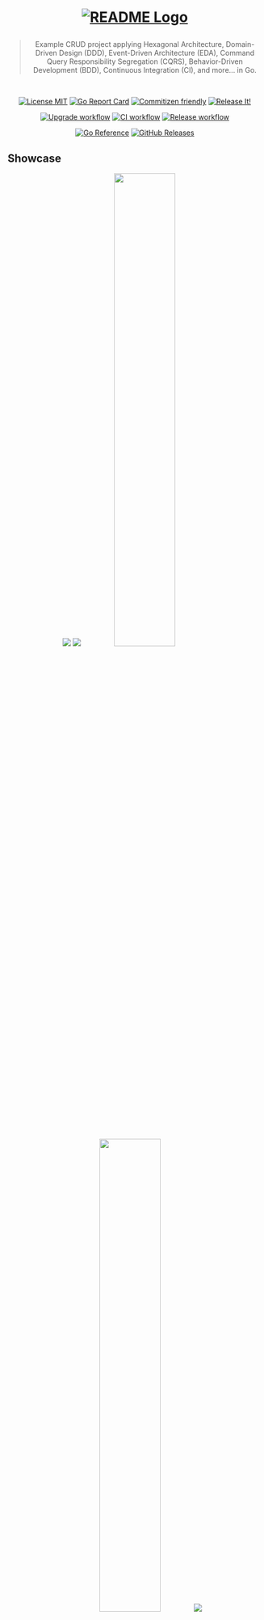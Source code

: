 <h1 align="center">

<!-- [![README Logo](https://raw.githubusercontent.com/bastean/codexgo/main/assets/readme/logo.png)](https://github.com/bastean) -->

[![README Logo](assets/readme/logo.png)](https://github.com/bastean/codexgo)

</h1>

<div align="center">

> Example CRUD project applying Hexagonal Architecture, Domain-Driven Design (DDD), Event-Driven Architecture (EDA), Command Query Responsibility Segregation (CQRS), Behavior-Driven Development (BDD), Continuous Integration (CI), and more... in Go.

</div>

<br />

<div align="center">

[![License MIT](https://img.shields.io/badge/license-MIT-blue.svg)](LICENSE)
[![Go Report Card](https://goreportcard.com/badge/github.com/bastean/codexgo/v4)](https://goreportcard.com/report/github.com/bastean/codexgo/v4)
[![Commitizen friendly](https://img.shields.io/badge/commitizen-friendly-brightgreen.svg)](https://github.com/commitizen/cz-cli)
[![Release It!](https://img.shields.io/badge/%F0%9F%93%A6%F0%9F%9A%80-release--it-orange.svg)](https://github.com/release-it/release-it)

</div>

<div align="center">

[![Upgrade workflow](https://github.com/bastean/codexgo/actions/workflows/upgrade.yml/badge.svg)](https://github.com/bastean/codexgo/actions/workflows/upgrade.yml)
[![CI workflow](https://github.com/bastean/codexgo/actions/workflows/ci.yml/badge.svg)](https://github.com/bastean/codexgo/actions/workflows/ci.yml)
[![Release workflow](https://github.com/bastean/codexgo/actions/workflows/release.yml/badge.svg)](https://github.com/bastean/codexgo/actions/workflows/release.yml)

</div>

<div align="center">

[![Go Reference](https://pkg.go.dev/badge/github.com/bastean/codexgo/v4.svg)](https://pkg.go.dev/github.com/bastean/codexgo/v4)
[![GitHub Releases](https://img.shields.io/github/v/release/bastean/codexgo.svg)](https://github.com/bastean/codexgo/releases)

</div>

## Showcase

<div align="center">

<img src="assets/readme/desktop-home.png" />

<img src="assets/readme/desktop-dashboard.png" />

<img width="49%" src="assets/readme/mobile-home.png" />

<img width="49%" src="assets/readme/mobile-dashboard.png" />

<img src="assets/readme/mail-confirm-account.png" />

</div>

## CLI

### Installation

```bash
go install github.com/bastean/codexgo/v4/cmd/codexgo@latest
```

### Usage

> [!NOTE]
>
> - We need to create an `.env` file where we have our own values defined.
>   - In the [.env.example.cli](deployments/.env.example.cli) file, we can see the values that can be used.
>     - By omitting `CODEXGO_SMTP_*`, the link to confirm the account is sent through the Terminal.
>       - _"Hi \<username\>, please confirm your account through this link: \<link\>"_
>     - We can define our own **SMTP** configuration by simply modifying the `CODEXGO_SMTP_*` variables, then we will be able to receive the links by mail.

```bash
codexgo -h
```

```text
              _________               ________________
_____________ ______  /_____ ____  __ __  ____/__  __ \
_  ___/_  __ \_  __  / _  _ \__  |/_/ _  / __  _  / / /
/ /__  / /_/ // /_/ /  /  __/__>  <   / /_/ /  / /_/ /
\___/  \____/ \__,_/   \___/ /_/|_|   \____/   \____/

Example CRUD project applying Hexagonal Architecture, DDD, EDA, CQRS, BDD, CI, and more... in Go.

Usage: codexgo [flags]

  -env string
    	Path to ENV file (required)
```

## Docker

### Usage (Demo)

> [!NOTE]
>
> - [System Requirements](#locally)
> - In the Demo version, the link to confirm the account is sent through the Terminal.
>   - _"Hi \<username\>, please confirm your account through this link: \<link\>"_
> - We can define our own **SMTP** configuration in the [.env.demo](deployments/.env.demo) file by simply modifying the `CODEXGO_SMTP_*` variables, then we will be able to receive the links by mail.

```bash
make demo
```

## Features

### Project Layout

- Based on [Standard Go Project Layout](https://github.com/golang-standards/project-layout).

### Git

- Hooks managed by [husky](https://github.com/typicode/husky):
  - Pre-Push:
    - Scanning Repository for leaks using [TruffleHog CLI](https://github.com/trufflesecurity/trufflehog) and [Trivy](https://github.com/aquasecurity/trivy)
  - Pre-Commit: [lint-staged](https://github.com/lint-staged/lint-staged)
    - Scanning files for leaks using [TruffleHog CLI](https://github.com/trufflesecurity/trufflehog?tab=readme-ov-file#8-scan-individual-files-or-directories)
    - Formatting
  - Commit-Msg: [commitlint](https://github.com/conventional-changelog/commitlint)
    - Check [Conventional Commits](https://www.conventionalcommits.org) rules
- Commit message helper using [Commitizen](https://github.com/commitizen/cz-cli).
  - Interactive prompt that allows you to write commits following the [Conventional Commits](https://www.conventionalcommits.org) rules:
    ```bash
    make commit
    ```

### Linting/Formatting Tools

- Go: **staticcheck** and **gofmt**.
- templ: **templ fmt**.
- Gherkin: **Cucumber extension**.
- Others: **Prettier cli/extension**.

### Scanners

- [TruffleHog CLI](https://github.com/trufflesecurity/trufflehog): Secrets.
- [Trivy](https://github.com/aquasecurity/trivy): Secrets, Vulnerabilities and Misconfigurations.
- [OSV-Scanner](https://github.com/google/osv-scanner): Vulnerabilities.

### Testing Packages

- Random data generator: [Gofakeit](https://github.com/brianvoe/gofakeit).
- Unit/Integration: [Testify](https://github.com/stretchr/testify).
- Acceptance: [Testify](https://github.com/stretchr/testify), [Godog (Cucumber)](https://github.com/cucumber/godog) and [Playwright](https://github.com/playwright-community/playwright-go).

### Releases

- Automatically managed by [Release It!](https://github.com/release-it/release-it):
  - Before/After Hooks for:
    - Linting
    - Testing
  - Bump version based on [Conventional Commits](https://www.conventionalcommits.org) and [SemVer](https://semver.org/):
    - CHANGELOG generator
    - Commits and Tags generator
    - GitHub Releases

### GitHub

- Actions for:
  - Setup Languages and Dependencies
- Workflows running:
  - Automatically (Triggered by **Push** or **Pull requests**):
    - Secrets Scanning ([TruffleHog Action](https://github.com/trufflesecurity/trufflehog?tab=readme-ov-file#octocat-trufflehog-github-action))
    - Linting
    - Testing
  - Manually (Using the **Actions tab** on GitHub):
    - Upgrade Dependencies
    - Automate Release
- Issue Templates **(Defaults)**.

### Devcontainer

- Multiple Features already pre-configured:
  - Go
  - Node
  - Docker in Docker
- Extensions and their respective settings to work with:
  - Go
  - templ
  - Cucumber
    - Gherkin
  - Prettier
  - Better Comments
  - Todo Tree
  - cSpell

### Docker

- Dockerfile
  - **Multi-stage builds**:
    - Development
    - Testing
    - Build
    - Production
- Compose
  - Switched by ENVs.

### Message Broker

- Routing Key based on [AsyncAPI Topic Definition](https://github.com/fmvilas/topic-definition).

### Security

- Form validation at the client using [Fomantic - Form Validation](https://fomantic-ui.com/behaviors/form.html).
  - On the server, the validations are performed using the **Value Objects** defined in the **Context**.
- Data **authentication** via **JWT** managed by **Session Cookies**.
- Account confirmation via **Mail** or **Terminal**.
- Password hashing using [Bcrypt](https://pkg.go.dev/golang.org/x/crypto/bcrypt).
- Requests **Rate Limiting**.
- Server log files.

### Scripts

- [syncenv](scripts/syncenv/syncenv.go)
  - Synchronize all **.env\*** files in the directory using an **.env** model.
- [copydeps](scripts/copydeps/copydeps.go)
  - Copies the files required by the browser dependencies from the **node_modules** folder and places them inside the **static** folder on the server.
- [run](deployments/run.sh)
  - Display the logs and redirect them to a file whose name depends on the time at which the service was run.
  - Used in Production Image.

## Domain > (Infrastructure | Application) > Presentation

### Bounded Context (App/Business/Department) > Modules (Troubleshooting) > Layers (Domain, Infrastructure & Application)

- **Domain (Logic Core)**
  - Value Objects (Entities)
    - Mother Creators
    - Unit Tests
  - Messages (Event/Command)
    - Mother Creators
  - Aggregates (Sets of Entities)
    - Aggregate Root (Core Set)
    - Mother Creators
  - Role Interfaces (Ports)
    - Repository
    - Broker
  - Model Interfaces
    - Use Cases
    - Handlers/Consumers
  - Services (Abstract Logic)
  - Errors (Management)
- **Infrastructure (Port Adapters)**
  - Persistence
    - Repository Mocks
    - Implementations (Adapters)
    - Integration Tests
  - Communication
    - Broker Mocks
    - Implementations (Adapters)
    - Integration Tests
- **Application (Orchestration of Domain Logic)**
  - Use Cases
    - Implementations
  - Commands
    - Mother Creators
  - Queries/Responses
    - Mother Creators
  - Handlers/Consumers
    - Implementations
    - Unit Tests

### Services > App > (Presentation)

- **Presentation (Consumers of Bounded Context Modules)**
  - Services (Mapping)
    - Centralize Imports
    - Initializations
  - Server
    - Templates
    - Handlers
      - API
      - Views
    - Routes
      - API `/v*`
      - Views
    - Features (Gherkin)
      - Acceptance Tests

## Workflow

### Idea

The system allows users to register a new account, log in and update their data or permanently delete their account, as well as verify it through a link sent to their email.

### Functionality

It is a monolith where CRUD operations can be performed from different presentations to the same database, this allows us to manage users from the different presentations available, in addition to having a messaging system that allows to communicate the events occurred, thus avoiding a coupling to the source of the same.

### Folders

1. `pkg/context/(modules)`

   - It is the logical core that contains all the necessary functionalities that are agnostic of any **presentation**.

2. `internal/pkg/service`

   - It is responsible for initializing all **context** functionalities so that they are ready for use, as well as for **“mapping”** certain values to centralize all imports required for **presentations** in a single place.

3. `internal/app/(presentations)`

   - These **applications** will be used as **presentations** in order to serve the functionalities to an end user.

### Idiomatic

- **Domain**
  - `errors.New*()`, `errors.BubbleUp()` & `errors.Panic()`
    - Only in the `Domain` layer and in the `*_test.go` files can we throw `errors.Panic()`.
- **Infrastructure**
  - `New*()`, `Open()` & `Close()`
    - `session`
  - `errors.New*()` & `errors.BubbleUp()`
- **Application**
  - `Run()`, `Handle()` & `On()`
  - `errors.New*()` & `errors.BubbleUp()`
- **Presentation**
  - **Modules**
    - `Start()` & `Stop()`
    - `errors.BubbleUp()`
  - **Services / Apps**
    - `Init()`, `Up()` & `Down()`
      - `log.[Wrap]()`
    - `errors.New*()` & `errors.BubbleUp()`
      - In `Apps` we will handle `Bubble Errors`.
- **Main**
  - `log.Fatal()` & `log.[Wrap]()`
    - Only `main()` can use `log.Fatal()`.
- **Logs**
  - `[embed]`
    - We use `[]` to **"embed"** external values such as error messages, fields, etc... inside our messages.
- **ENVs**
  - `os.[Getenv/LookupEnv]()`
    - Only handle `ENVs` directly in the `Presentation` layer and in the `*_test.go` files.
      - At the `Infrastructure` layer, `ENVs` are received via arguments through function parameters.
- **Blocks**
  - `const`, `var`, & `type`
    - We will group only those that are declared on a single line.

## First Steps

### Clone

#### HTTPS

```bash
git clone https://github.com/bastean/codexgo.git && cd codexgo
```

#### SSH

```bash
git clone git@github.com:bastean/codexgo.git && cd codexgo
```

### Initialize

#### Dev Container (recommended)

1. System Requirements

   - [Docker](https://docs.docker.com/get-docker)

     - [Dev Containers](https://marketplace.visualstudio.com/items?itemName=ms-vscode-remote.remote-containers)

2. Start VS Code

   ```bash
   code .
   ```

3. Open Command Palette

   - Ctrl+Shift+P

4. Run

   ```text
   Dev Containers: Reopen in Container
   ```

#### Locally

1. System Requirements

   - [Go](https://go.dev/doc/install)
   - [Node](https://nodejs.org/en/download)
   - [Make](https://www.gnu.org/software/make)
   - [Docker](https://docs.docker.com/get-docker)

2. Run

   ```bash
   make init
   ```

### ZIP

> [!NOTE]
>
> - [System Requirements](#locally)
> - We need to change `<user>` and `<repository>` with our own values.

```bash
curl -sSfLO https://github.com/bastean/codexgo/archive/refs/heads/main.zip \
&& unzip main.zip \
&& mv codexgo-main <repository> \
&& rm main.zip \
&& cd <repository> \
&& make genesis \
&& git commit -m "feat(genesis): codexgo" \
&& git branch -M main \
&& git remote add github https://github.com/<user>/<repository>.git \
&& git push -u github main \
&& git status
```

### GitHub Repository

> [!IMPORTANT]
> These settings are necessary to be able to execute the Actions Workflows.

#### Settings tab

##### Actions

- General

  - Workflow permissions

    - [x] Read and write permissions

##### Secrets and variables

- Actions

  - New repository secret

    - `BOT_GPG_PASSPHRASE`

    - `BOT_GPG_PRIVATE_KEY`

      ```bash
      gpg --armor --export-secret-key [Pub_Key_ID (*-BOT)]
      ```

### Run

#### ENVs

> [!IMPORTANT]
> Before running it, we must initialize the following environment variable files:
>
> - [.env.example](deployments/.env.example)
>   - We will have to create a `.env.(dev|test|prod)` for each runtime environment.
>   - In the [.env.example.demo](deployments/.env.example.demo) file, we can see the values that can be used.
>
> In case we only want to run the **Integration** or **Acceptance** tests, in addition to having the `.env.test` file, we must have the following files created:
>
> - [.env.example.test.integration](deployments/.env.example.test.integration)
>   - Rename the file to `.env.test.integration`.
> - [.env.example.test.acceptance](deployments/.env.example.test.acceptance)
>   - Rename the file to `.env.test.acceptance`.

#### Development

```bash
make compose-dev
```

#### Tests

##### Unit

```bash
make test-unit
```

##### Integration

```bash
make compose-test-integration
```

##### Acceptance

```bash
make compose-test-acceptance
```

##### Unit / Integration / Acceptance

```bash
make compose-tests
```

#### Production

```bash
make compose-prod
```

## Tech Stack

#### Base

- [Go](https://go.dev)
- [Gin](https://gin-gonic.com)
- [templ](https://templ.guide)
  - [Fomantic-UI](https://fomantic-ui.com)
- [RabbitMQ](https://www.rabbitmq.com/tutorials/tutorial-one-go)
- [MongoDB](https://www.mongodb.com/docs/drivers/go)

#### Please see

- [go.mod](go.mod)
- [package.json](package.json)

## Contributing

- Contributions and Feedback are always welcome!
  - [Open a new issue](https://github.com/bastean/codexgo/issues/new/choose)

## License

- [MIT](LICENSE)
